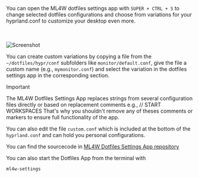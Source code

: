 <div class="tip custom-block" style="padding-top: 20px; padding-bottom: 20px;">

You can open the ML4W dotfiles settings app with `SUPER + CTRL + S` to change selected dotfiles configurations and choose from variations for your hyprland.conf to customize your desktop even more.

</div>

![Screenshot](/settings.jpg)

You can create custom variations by copying a file from the `~/dotfiles/hypr/conf` subfolders like `monitor/default.conf`, give the file a custom name (e.g., `mymonitor.conf`) and select the variation in the dotfiles settings app in the corresponding section.

> [!IMPORTANT]
> The ML4W Dotfiles Settings App replaces strings from several configuration files directly or based on replacement comments e.g., // START WORKSPACES That's why you shouldn't remove any of theses comments or markers to ensure full functionality of the app.

You can also edit the file `custom.conf` which is included at the bottom of the `hyprland.conf` and can hold you personal configurations.

You can find the sourcecode in [ML4W Dotfiles Settings App repository](https://github.com/mylinuxforwork/dotfiles-settings)

You can also start the Dotfiles App from the terminal with 

```sh
ml4w-settings
```

